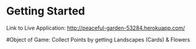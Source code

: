 # Getting Started
Link to Live Application: http://peaceful-garden-53284.herokuapp.com/

#Object of Game: 
Collect Points by getting Landscapes (Cards) & Flowers


